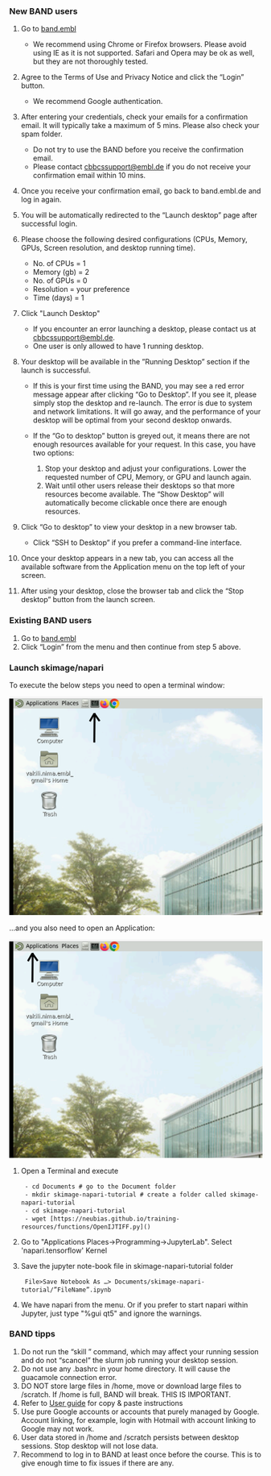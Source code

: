 
### New BAND users

1. Go to [band.embl ](https://band.embl.de/#/eosc-landingpage)
    - We recommend using Chrome or Firefox browsers. Please avoid using IE as it is not supported. Safari and Opera may be ok as well, but they are not thoroughly tested.

2. Agree to the Terms of Use and Privacy Notice and click the “Login” button.
    - We recommend Google authentication.

3. After entering your credentials, check your emails for a confirmation email. It will typically take a maximum of 5 mins. Please also check your spam folder.
    - Do not try to use the BAND before you receive the confirmation email.
    - Please contact <cbbcssupport@embl.de> if you do not receive your confirmation email within 10 mins. 

4. Once you receive your confirmation email, go back to band.embl.de and log in again.

5. You will be automatically redirected to the “Launch desktop” page after successful login.

6. Please choose the following desired configurations (CPUs, Memory, GPUs, Screen resolution, and desktop running time).
    - No. of CPUs = 1
    - Memory (gb) = 2
    - No. of GPUs = 0
    - Resolution = your preference
    - Time (days) = 1

7. Click "Launch Desktop"

    - If you encounter an error launching a desktop, please contact us at <cbbcssupport@embl.de>.
    - One user is only allowed to have 1 running desktop.

8. Your desktop will be available in the ”Running Desktop” section if the launch is successful.
    - If this is your first time using the BAND, you may see a red error message appear after clicking “Go to Desktop”. If you see it, please simply stop the desktop and re-launch. The error is due to system and network limitations. It will go away, and the performance of your desktop will be optimal from your second desktop onwards.

    - If the “Go to desktop” button is greyed out, it means there are not enough resources available for your request. In this case, you have two options:
        1) Stop your desktop and adjust your configurations. Lower the requested number of  CPU, Memory, or GPU and launch again.
        2) Wait until other users release their desktops so that more resources become available. The “Show Desktop” will automatically become clickable once there are enough resources.

9. Click “Go to desktop” to view your desktop in a new browser tab.
    - Click “SSH to Desktop” if you prefer a command-line interface.

10. Once your desktop appears in a new tab, you can access all the available software from the Application menu on the top left of your screen.

11. After using your desktop, close the browser tab and click the “Stop desktop” button from the launch screen. 

### Existing BAND users

1. Go to [band.embl ](https://band.embl.de/#/eosc-landingpage)
2. Click “Login” from the menu and then continue from step 5 above.

### Launch skimage/napari

To execute the below steps you need to open a terminal window:

![terminal](/figures/BAND_Terminal.png)

...and you also need to open an Application:

![applications](/figures/BAND_Applications.png)


1. Open a Terminal and execute

        - cd Documents # go to the Document folder
        - mkdir skimage-napari-tutorial # create a folder called skimage-napari-tutorial
        - cd skimage-napari-tutorial
        - wget [https://neubias.github.io/training-resources/functions/OpenIJTIFF.py]()

2. Go to "Applications Places->Programming->JupyterLab". Select 'napari.tensorflow' Kernel

3. Save the jupyter note-book file in skimage-napari-tutorial folder

        File>Save Notebook As …> Documents/skimage-napari-tutorial/”FileName”.ipynb

4. We have napari from the menu. Or if you prefer to start napari within Jupyter, just type  "%gui qt5" and ignore the warnings.

### BAND tipps

1. Do not run the “skill ” command, which may affect your running session and do not “scancel” the slurm job running your desktop session.
2. Do not use any .bashrc in your home directory. It will cause the guacamole connection error.
3. DO NOT store large files in /home, move or download large files to  /scratch. If /home is full, BAND will break. THIS IS IMPORTANT.
4. Refer to [User guide](https://docs.google.com/document/d/1TZBUsNIciGMH_g4aFj2Lu_upISxh5TV9FBMrvNDWmc8/edit) for copy & paste instructions
5. Use pure Google accounts or accounts that purely managed by Google. Account linking, for example, login with Hotmail with account linking to Google may not work.
6. User data stored in /home and /scratch persists between desktop sessions. Stop desktop will not lose data.
7. Recommend to log in to BAND at least once before the course. This is to give enough time to fix issues if there are any.